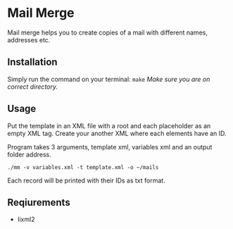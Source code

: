 # Mail Merge
Mail merge helps you to create copies of a mail with different names,
addresses etc.

## Installation
Simply run the command on your terminal:
`make`
*Make sure you are on correct directory.*

## Usage
 Put the template in an XML file with a root and each placeholder
as an empty XML tag. Create your another XML where each elements
have an ID.

 Program takes 3 arguments, template xml, variables xml and an
output folder address.

`./mm -v variables.xml -t template.xml -o ~/mails`

Each record will be printed with their IDs as txt format.

 ## Reqiurements
 - lixml2
